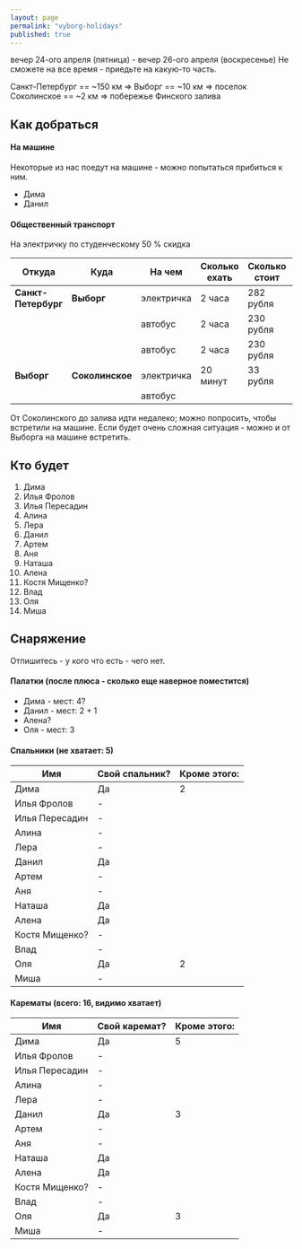 ```yaml
---
layout: page
permalink: "vyborg-holidays"
published: true
---
```


вечер 24-ого апреля (пятница) - вечер 26-ого апреля (воскресенье)
Не сможете на все время - приедьте на какую-то часть.

Санкт-Петербург == ~150 км => Выборг == ~10 км => поселок Соколинское == ~2 км => побережье Финского залива

## Как добраться

#### На машине

Некоторые из нас поедут на машине - можно попытаться прибиться к ним.

 * Дима
 * Данил
    
#### Общественный транспорт  

На электричку по студенческому 50 % скидка

| Откуда | Куда | На чем | Сколько ехать | Сколько стоит | Ссылка |
|--------|------|--------|---------------|---------------|--------|
| **Санкт-Петербург** | **Выборг** | электричка | 2 часа | 282 рубля | [tutu](http://www.tutu.ru/spb/rasp.php?st1=20600&st2=42905) |
| | | автобус | 2 часа | 230 рубля | |
| | | автобус | 2 часа | 230 рубля | |  
| **Выборг** | **Соколинское** | электричка | 20 минут | 33 рубля | [tutu](http://www.tutu.ru/spb/rasp.php?st1=42905&st2=45905) |
| | | автобус | | | |

От Соколинского до залива идти недалеко; можно попросить, чтобы встретили на машине.
Если будет очень сложная ситуация - можно и от Выборга на машине встретить.

## Кто будет
 1. Дима
 2. Илья Фролов
 3. Илья Пересадин
 4. Алина
 5. Лера
 6. Данил
 7. Артем
 8. Аня
 9. Наташа
 10. Алена
 11. Костя Мищенко?
 12. Влад
 13. Оля
 14. Миша

  
## Снаряжение

Отпишитесь - у кого что есть - чего нет.

#### Палатки  (после плюса - сколько еще наверное поместится)
  - Дима - мест: 4?
  - Данил - мест: 2 + 1
  - Алена?
  - Оля - мест: 3
  
#### Спальники    (не хватает: 5)

| Имя            | Свой спальник? | Кроме этого: |
|----------------|----------------|--------------|
| Дима           | Да |  2 |
| Илья Фролов    | -  |    |
| Илья Пересадин | -  |    |
| Алина          | -  |    |
| Лера           | -  |    |
| Данил          | Да |    |
| Артем          | -  |    |
| Аня            | -  |    |
| Наташа         | Да |    |
| Алена          | Да |    |
| Костя Мищенко? | -  |    |
| Влад           | -  |    |
| Оля            | Да |  2 |
| Миша           | -  |    |


#### Карематы  (всего: 16, видимо хватает)

| Имя            | Свой каремат?  | Кроме этого: |
|----------------|----------------|--------------|
| Дима           | Да |  5 |
| Илья Фролов    | -  |    |
| Илья Пересадин | -  |    |
| Алина          | -  |    |
| Лера           | -  |    |
| Данил          | Да |  3 |
| Артем          | -  |    |
| Аня            | -  |    |
| Наташа         | Да |    |
| Алена          | Да |    |
| Костя Мищенко? | -  |    |
| Влад           | -  |    |
| Оля            | Да |  3 |
| Миша           | -  |    |